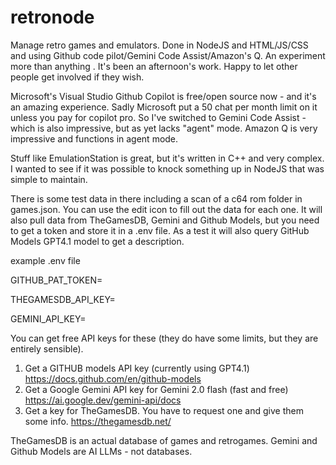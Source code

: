# retronode
Manage retro games and emulators. Done in NodeJS and HTML/JS/CSS and using Github code pilot/Gemini Code Assist/Amazon's Q. An experiment more than anything . It's been an afternoon's work. Happy to let other people get involved if they wish. 

Microsoft's Visual Studio Github Copilot is free/open source now - and it's an amazing experience. Sadly Microsoft put a 50 chat per month limit on it unless you pay for copilot pro. So I've switched to Gemini Code Assist - which is also impressive, but as yet lacks "agent" mode. Amazon Q is very impressive and functions in agent mode.


Stuff like EmulationStation is great, but it's written in C++ and very complex. I wanted to see if it was possible to knock something up in NodeJS that was simple to maintain.

There is some test data in there including a scan of a c64 rom folder in games.json. You can use the edit icon to fill out the data for each one. It will also pull data from TheGamesDB, Gemini and Github Models, but you need to get a token and store it in a .env file. As a test it will also query GitHub Models GPT4.1 model to get a description.

example .env file

GITHUB_PAT_TOKEN=

THEGAMESDB_API_KEY=

GEMINI_API_KEY=


You can get free API keys for these (they do have some limits, but they are entirely sensible). 

1. Get a GITHUB models API key (currently using GPT4.1) https://docs.github.com/en/github-models 
2. Get a Google Gemini API key for Gemini 2.0 flash (fast and free) https://ai.google.dev/gemini-api/docs
3. Get a key for TheGamesDB. You have to request one and give them some info. https://thegamesdb.net/

TheGamesDB is an actual database of games and retrogames. Gemini and Github Models are AI LLMs - not databases.